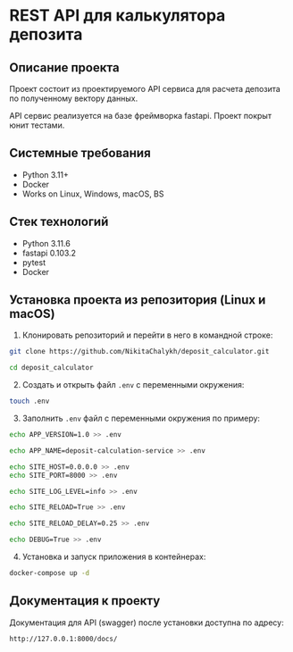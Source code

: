 REST API для калькулятора депозита
=====

Описание проекта
----------
Проект состоит из проектируемого API сервиса для расчета депозита по полученному вектору данных.

API сервис реализуется на базе фреймворка fastapi. Проект покрыт юнит тестами.

Системные требования
----------

* Python 3.11+
* Docker
* Works on Linux, Windows, macOS, BS

Стек технологий
----------

* Python 3.11.6
* fastapi 0.103.2
* pytest
* Docker

Установка проекта из репозитория (Linux и macOS)
----------
1. Клонировать репозиторий и перейти в него в командной строке:
```bash 
git clone https://github.com/NikitaChalykh/deposit_calculator.git

cd deposit_calculator
```

2. Cоздать и открыть файл ```.env``` с переменными окружения:
```bash 
touch .env
```

3. Заполнить ```.env``` файл с переменными окружения по примеру:
```bash 
echo APP_VERSION=1.0 >> .env

echo APP_NAME=deposit-calculation-service >> .env

echo SITE_HOST=0.0.0.0 >> .env
echo SITE_PORT=8000 >> .env

echo SITE_LOG_LEVEL=info >> .env

echo SITE_RELOAD=True >> .env

echo SITE_RELOAD_DELAY=0.25 >> .env

echo DEBUG=True >> .env
```

4. Установка и запуск приложения в контейнерах:
```bash 
docker-compose up -d
```

Документация к проекту
----------
Документация для API (swagger) после установки доступна по адресу: 

```http://127.0.0.1:8000/docs/```
